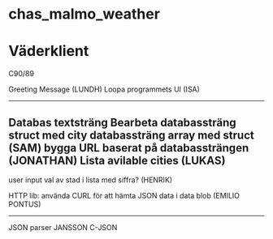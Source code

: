 # chas_malmo_weather

# Väderklient

C90/89

Greeting Message (LUNDH)
Loopa programmets UI (ISA)


---- 
Databas textsträng
Bearbeta databassträng
struct med city databassträng array med struct  (SAM)
bygga URL baserat på databassträngen (JONATHAN)
Lista avilable cities (LUKAS)
---

user input
    val av stad i lista med siffra? (HENRIK)


HTTP lib:
använda CURL för att hämta JSON data i data blob (EMILIO PONTUS)



-----------

JSON parser JANSSON C-JSON


